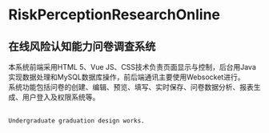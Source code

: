 # RiskPerceptionResearchOnline

## 在线风险认知能力问卷调查系统
本系统前端采用HTML 5、Vue JS、CSS技术负责页面显示与控制，后台用Java实现数据处理和MySQL数据库操作，前后端通讯主要使用Websocket进行。<br>
系统功能包括问卷的创建、编辑、预览、填写、实时保存、问卷数据分析、报表生成、用户登入及权限系统等。<br><br>


`Undergraduate graduation design works.`
